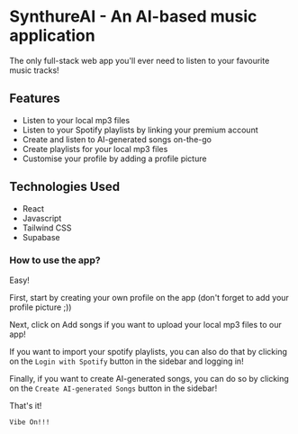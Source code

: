 # SynthureAI - An AI-based music application

The only full-stack web app you'll ever need to listen to your favourite music tracks!

## Features

- Listen to your local mp3 files
- Listen to your Spotify playlists by linking your premium account
- Create and listen to AI-generated songs on-the-go
- Create playlists for your local mp3 files
- Customise your profile by adding a profile picture

## Technologies Used

- React
- Javascript
- Tailwind CSS
- Supabase

### How to use the app?

Easy!

First, start by creating your own profile on the app \(don't forget to add your profile picture ;\)\)

Next, click on Add songs if you want to upload your local mp3 files to our app!

If you want to import your spotify playlists, you can also do that by clicking on the `Login with Spotify` button in the sidebar and logging in!

Finally, if you want to create AI-generated songs, you can do so by clicking on the `Create AI-generated Songs` button in the sidebar!

That's it!

`Vibe On!!!` 


